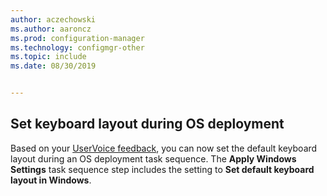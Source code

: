 ```yaml
---
author: aczechowski
ms.author: aaroncz
ms.prod: configuration-manager
ms.technology: configmgr-other
ms.topic: include
ms.date: 08/30/2019


---
```


## <a name="bkmk_osd"></a> Set keyboard layout during OS deployment

<!--5138936-->

Based on your [UserVoice feedback](https://configurationmanager.uservoice.com/forums/300492-ideas/suggestions/38355292-add-keyboard-layout-settings-in-the-apply-windows), you can now set the default keyboard layout during an OS deployment task sequence. The **Apply Windows Settings** task sequence step includes the setting to **Set default keyboard layout in Windows**.
